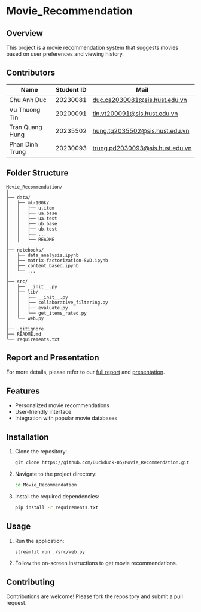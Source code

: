 # Movie_Recommendation

## Overview
This project is a movie recommendation system that suggests movies based on user preferences and viewing history.

## Contributors
| Name            | Student ID | Mail                          |
|-----------------|------------|-------------------------------|
| Chu Anh Duc     | 20230081   | duc.ca2030081@sis.hust.edu.vn |
| Vu Thuong Tin   | 20200091   | tin.vt200091@sis.hust.edu.vn  |
| Tran Quang Hung | 20235502   | hung.tq2035502@sis.hust.edu.vn|
| Phan Dinh Trung | 20230093   | trung.pd2030093@sis.hust.edu.vn|

## Folder Structure
```
Movie_Recommendation/
│
├── data/
│   ├── ml-100k/
│   │   ├── u.item
│   │   ├── ua.base
│   │   ├── ua.test
│   │   ├── ub.base
│   │   ├── ub.test
│   │   ├── ...
│   │   └── README
│
├── notebooks/
│   ├── data_analysis.ipynb
│   ├── matrix-factorization-SVD.ipynb
│   ├── content_based.ipynb
│   └── ...
│
├── src/
│   ├── __init__.py
│   ├── lib/
│   │   ├── __init__.py
│   │   ├── collaborative_filtering.py
│   │   ├── evaluate.py
│   │   └── get_items_rated.py
│   └── web.py
│
├── .gitignore
├── README.md
└── requirements.txt
```

## Report and Presentation
For more details, please refer to our [full report](./Report_FundamentalsofOptimization_IT3052E.pdf) and [presentation](./presentation/Presentation.pdf).

## Features
- Personalized movie recommendations
- User-friendly interface
- Integration with popular movie databases

## Installation
1. Clone the repository:
    ```bash
    git clone https://github.com/Duckduck-05/Movie_Recommendation.git
    ```
2. Navigate to the project directory:
    ```bash
    cd Movie_Recommendation
    ```
3. Install the required dependencies:
    ```bash
    pip install -r requirements.txt
    ```

## Usage
1. Run the application:
    ```bash
    streamlit run ./src/web.py
    ```
2. Follow the on-screen instructions to get movie recommendations.


## Contributing
Contributions are welcome! Please fork the repository and submit a pull request.
